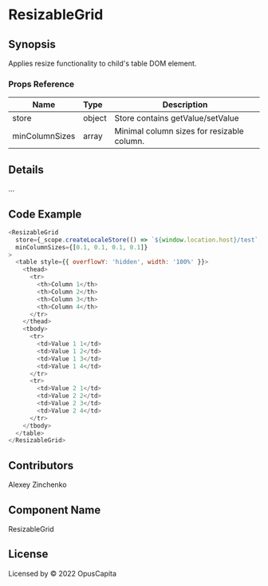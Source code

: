 # ResizableGrid

## Synopsis

Applies resize functionality to child's table DOM element.

### Props Reference

| Name                          | Type                   | Description                                     |
|-------------------------------|:-----------------------|-------------------------------------------------|
| store                         | object                 | Store contains getValue/setValue
| minColumnSizes                | array                  | Minimal column sizes for resizable column.                                                   |

## Details

...

## Code Example

```js
<ResizableGrid
  store={_scope.createLocaleStore(() => `${window.location.host}/test`, [1/2, 0.25, 0.10, 0.15])}
  minColumnSizes={[0.1, 0.1, 0.1, 0.1]}
>
  <table style={{ overflowY: 'hidden', width: '100%' }}>
    <thead>
      <tr>
        <th>Column 1</th>
        <th>Column 2</th>
        <th>Column 3</th>
        <th>Column 4</th>
      </tr>
    </thead>
    <tbody>
      <tr>
        <td>Value 1 1</td>
        <td>Value 1 2</td>
        <td>Value 1 3</td>
        <td>Value 1 4</td>
      </tr>
      <tr>
        <td>Value 2 1</td>
        <td>Value 2 2</td>
        <td>Value 2 3</td>
        <td>Value 2 4</td>
      </tr>
    </tbody>
  </table>
</ResizableGrid>
```

## Contributors

Alexey Zinchenko

## Component Name

ResizableGrid

## License

Licensed by © 2022 OpusCapita
